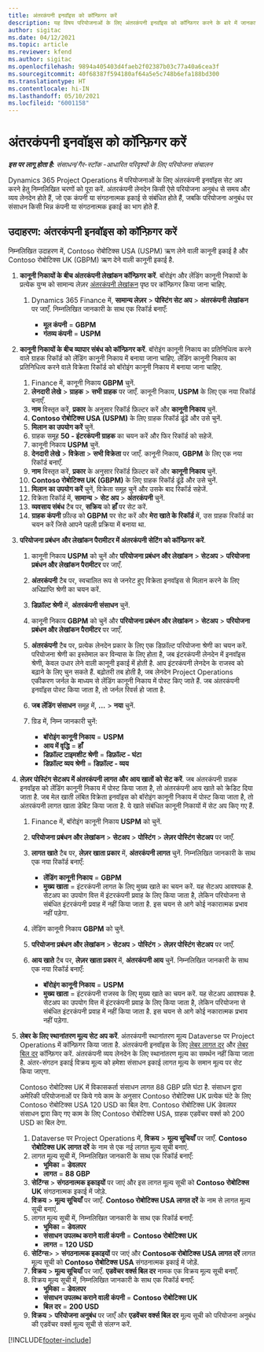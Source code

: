 ```yaml
---
title: अंतरकंपनी इनवॉइस को कॉन्फ़िगर करें
description: यह विषय परियोजनाओं के लिए अंतरकंपनी इनवॉइस को कॉन्फ़िगर करने के बारे में जानकारी और उदाहरण प्रदान करता है.
author: sigitac
ms.date: 04/12/2021
ms.topic: article
ms.reviewer: kfend
ms.author: sigitac
ms.openlocfilehash: 9894a405403d4faeb2f02387b03c77a40a6cea3f
ms.sourcegitcommit: 40f68387f594180af64a5e5c748b6efa188bd300
ms.translationtype: HT
ms.contentlocale: hi-IN
ms.lasthandoff: 05/10/2021
ms.locfileid: "6001158"
---
```

# <a name="configure-intercompany-invoicing"></a>अंतरकंपनी इनवॉइस को कॉन्फ़िगर करें

_**इस पर लागू होता है:** संसाधन/गैर-स्टॉक -आधारित परिदृश्यों के लिए परियोजना संचालन_

Dynamics 365 Project Operations में परियोजनाओं के लिए अंतरकंपनी इनवॉइस सेट अप करने हेतु निम्नलिखित चरणों को पूरा करें. अंतरकंपनी लेनदेन किसी ऐसे परियोजना अनुबंध से समय और व्यय लेनदेन होते हैं, जो एक कंपनी या संगठनात्मक इकाई से संबंधित होते हैं, जबकि परियोजना अनुबंध पर संसाधन किसी भिन्न कंपनी या संगठनात्मक इकाई का भाग होते हैं.

## <a name="example-configure-intercompany-invoicing"></a>उदाहरण: अंतरकंपनी इनवॉइस को कॉन्फ़िगर करें

निम्नलिखित उदाहरण में, Contoso रोबोटिक्स USA (USPM) ऋण लेने वाली कानूनी इकाई है और Contoso रोबोटिक्स UK (GBPM) ऋण देने वाली कानूनी इकाई है. 

1. **कानूनी निकायों के बीच अंतरकंपनी लेखांकन कॉन्फ़िगर करें**. बॉरोइंग और लेंडिंग कानूनी निकायों के प्रत्येक युग्म को सामान्य लेज़र [अंतरकंपनी लेखांकन](/dynamics365/finance/general-ledger/intercompany-accounting-setup) पृष्ठ पर कॉन्फ़िगर किया जाना चाहिए.
    
    1. Dynamics 365 Finance में, **सामान्य लेज़र** > **पोस्टिंग सेट अप** > **अंतरकंपनी लेखांकन** पर जाएँ. निम्नलिखित जानकारी के साथ एक रिकॉर्ड बनाएँ:

        - **मूल कंपनी** = **GBPM**
        - **गंतव्य कंपनी** = **USPM**

2. **कानूनी निकायों के बीच व्यापार संबंध को कॉन्फ़िगर करें**. बॉरोइंग कानूनी निकाय का प्रतिनिधित्व करने वाले ग्राहक रिकॉर्ड को लेंडिंग कानूनी निकाय में बनाया जाना चाहिए. लेंडिंग कानूनी निकाय का प्रतिनिधित्व करने वाले विक्रेता रिकॉर्ड को बॉरोइंग कानूनी निकाय में बनाया जाना चाहिए.

     1. Finance में, कानूनी निकाय **GBPM** चुनें.
     2. **लेनदारी लेखे** > **ग्राहक** > **सभी ग्राहक** पर जाएँ. कानूनी निकाय, **USPM** के लिए एक नया रिकॉर्ड बनाएँ.
     3. **नाम** विस्तृत करें, **प्रकार** के अनुसार रिकॉर्ड फ़िल्टर करें और **कानूनी निकाय** चुनें. 
     4. **Contoso रोबोटिक्स USA (USPM)** के लिए ग्राहक रिकॉर्ड ढूंढें और उसे चुनें.
     5. **मिलान का उपयोग करें** चुनें. 
     6. ग्राहक समूह **50 - इंटरकंपनी ग्राहक** का चयन करें और फिर रिकॉर्ड को सहेजें.
     7. कानूनी निकाय **USPM** चुनें.
     8. **देनदारी लेखे** > **विक्रेता** > **सभी विक्रेता** पर जाएँ. कानूनी निकाय, **GBPM** के लिए एक नया रिकॉर्ड बनाएँ.
     9. **नाम** विस्तृत करें, **प्रकार** के अनुसार रिकॉर्ड फ़िल्टर करें और **कानूनी निकाय** चुनें. 
     10. **Contoso रोबोटिक्स UK (GBPM)** के लिए ग्राहक रिकॉर्ड ढूंढें और उसे चुनें.
     11. **मिलान का उपयोग करें** चुनें, विक्रेता समूह चुनें और उसके बाद रिकॉर्ड सहेजें.
     12. विक्रेता रिकॉर्ड में, **सामान्य** > **सेट अप** > **अंतरकंपनी** चुनें.
     13. **व्यवसाय संबंध** टैब पर, **सक्रिय** को **हाँ** पर सेट करें.
     14. **ग्राहक कंपनी** फ़ील्ड को **GBPM** पर सेट करें और **मेरा खाते के रिकॉर्ड** में, उस ग्राहक रिकॉर्ड का चयन करें जिसे आपने पहली प्रक्रिया में बनाया था.

3. **परियोजना प्रबंधन और लेखांकन पैरामीटर में अंतरकंपनी सेटिंग को कॉन्फ़िगर करें**. 

    1. कानूनी निकाय **USPM** को चुनें और **परियोजना प्रबंधन और लेखांकन** > **सेटअप** > **परियोजना प्रबंधन और लेखांकन पैरामीटर** पर जाएँ.
    2. **अंतरकंपनी** टैब पर, स्वचालित रूप से जनरेट हुए विक्रेता इनवॉइस से मिलान करने के लिए अधिप्राप्ति श्रेणी का चयन करें.
    3. **डिफ़ॉल्ट श्रेणी** में, **अंतरकंपनी संसाधन** चुनें.
    4. कानूनी निकाय **GBPM** को चुनें और **परियोजना प्रबंधन और लेखांकन** > **सेटअप** > **परियोजना प्रबंधन और लेखांकन पैरामीटर** पर जाएँ.
    5. **अंतरकंपनी** टैब पर, प्रत्येक लेनदेन प्रकार के लिए एक डिफ़ॉल्ट परियोजना श्रेणी का चयन करें. परियोजना श्रेणी का इस्तेमाल कर विन्यास के लिए होता है, जब इंटरकंपनी लेनदेन में इनवॉइस श्रेणी, केवल उधार लेने वाली कानूनी इकाई में होती है. आप इंटरकंपनी लेनदेन के राजस्व को बढ़ाने के लिए चुन सकते हैं. बढ़ोतरी तब होती है, जब लेनदेन Project Operations एकीकरण जर्नल के माध्यम से लेंडिंग कानूनी निकाय में पोस्ट किए जाते हैं. जब अंतरकंपनी इनवॉइस पोस्ट किया जाता है, तो जर्नल रिवर्स हो जाता है.
    6. **जब लेंडिंग संसाधन** समूह में, **...** > **नया** चुनें. 
    7. ग्रिड में, निम्न जानकारी चुनें:

          - **बॉरोइंग कानूनी निकाय** = **USPM**
          - **आय में वृद्धि** = **हाँ**
          - **डिफ़ॉल्ट टाइमशीट श्रेणी** = **डिफ़ॉल्ट - घंटा**
          - **डिफ़ॉल्ट व्यय श्रेणी** = **डिफ़ॉल्ट - व्यय**

4. **लेज़र पोस्टिंग सेटअप में अंतरकंपनी लागत और आय खातों को सेट करें**. जब अंतरकंपनी ग्राहक इनवॉइस को लेंडिंग कानूनी निकाय में पोस्ट किया जाता है, तो अंतरकंपनी आय खाते को क्रेडिट दिया जाता है. जब मेल खाती लंबित विक्रेता इनवॉइस को बॉरोइंग कानूनी निकाय में पोस्ट किया जाता है, तो अंतरकंपनी लागत खाता डेबिट किया जाता है. ये खाते संबंधित कानूनी निकायों में सेट अप किए गए हैं. 
      
     1. Finance में, बॉरोइंग कानूनी निकाय **USPM** को चुनें. 
     2. **परियोजना प्रबंधन और लेखांकन** > **सेटअप** > **पोस्टिंग** > **लेज़र पोस्टिंग सेटअप** पर जाएँ. 
     3. **लागत खाते** टैब पर, **लेज़र खाता प्रकार** में, **अंतरकंपनी लागत** चुनें. निम्नलिखित जानकारी के साथ एक नया रिकॉर्ड बनाएँ:
      
        - **लेंडिंग कानूनी निकाय** = **GBPM**
        - **मुख्य खाता** = इंटरकंपनी लागत के लिए मुख्य खाते का चयन करें. यह सेटअप आवश्यक है. सेटअप का उपयोग वित्त में इंटरकंपनी प्रवाह के लिए किया जाता है, लेकिन परियोजना से संबंधित इंटरकंपनी प्रवाह में नहीं किया जाता है. इस चयन से आगे कोई नकारात्मक प्रभाव नहीं पड़ेगा. 
        
     4. लेंडिंग कानूनी निकाय **GBPM** को चुनें. 
     5. **परियोजना प्रबंधन और लेखांकन** > **सेटअप** > **पोस्टिंग** > **लेज़र पोस्टिंग सेटअप** पर जाएँ. 
     6. **आय खाते** टैब पर, **लेज़र खाता प्रकार** में, **अंतरकंपनी आय** चुनें. निम्नलिखित जानकारी के साथ एक नया रिकॉर्ड बनाएँ:

        - **बॉरोइंग कानूनी निकाय** = **USPM**
        - **मुख्य खाता** = इंटरकंपनी राजस्व के लिए मुख्य खाते का चयन करें. यह सेटअप आवश्यक है. सेटअप का उपयोग वित्त में इंटरकंपनी प्रवाह के लिए किया जाता है, लेकिन परियोजना से संबंधित इंटरकंपनी प्रवाह में नहीं किया जाता है. इस चयन से आगे कोई नकारात्मक प्रभाव नहीं पड़ेगा. 

5. **लेबर के लिए स्थानांतरण मूल्य सेट अप करें**. अंतरकंपनी स्थानांतरण मूल्य Dataverse पर Project Operations में कॉन्फ़िगर किया जाता है. अंतरकंपनी इनवॉइस के लिए [लेबर लागत दर](../pricing-costing/set-up-labor-cost-rate.md#transfer-pricing-and-costs-for-resources-outside-of-your-division-or-legal-entity) और [लेबर बिल दर](../pricing-costing/set-up-labor-bill-rate.md#transfer-pricing-or-set-up-bill-rates-for-resources-from-other-organizational-units-or-divisions) कॉन्फ़िगर करें. अंतरकंपनी व्यय लेनदेन के लिए स्थानांतरण मूल्य का समर्थन नहीं किया जाता है. अंतर-संगठन इकाई विक्रय मूल्य को हमेशा संसाधन इकाई लागत मूल्य के समान मूल्य पर सेट किया जाएगा.

      Contoso रोबोटिक्स UK में विकासकर्ता संसाधन लागत 88 GBP प्रति घंटा है. संसाधन द्वारा अमेरिकी परियोजनाओं पर किये गये काम के अनुसार Contoso रोबोटिक्स UK प्रत्येक घंटे के लिए Contoso रोबोटिक्स USA 120 USD का बिल देगा. Contoso रोबोटिक्स UK डेवलपर संसाधन द्वारा किए गए काम के लिए Contoso रोबोटिक्स USA, ग्राहक एडवेंचर वर्क्स को 200 USD का बिल देगा.

      1. Dataverse पर Project Operations में, **विक्रय** > **मूल्य सूचियाँ** पर जाएँ. **Contoso रोबोटिक्स UK लागत दरें** के नाम से एक नई लागत मूल्य सूची बनाएं. 
      2. लागत मूल्य सूची में, निम्नलिखित जानकारी के साथ एक रिकॉर्ड बनाएँ:
         - **भूमिका** = **डेवलपर**
         - **लागत** = **88 GBP**
      3. **सेटिंग्स** >  **संगठनात्मक इकाइयों** पर जाएं और इस लागत मूल्य सूची को **Contoso रोबोटिक्स UK** संगठनात्मक इकाई में जोड़े.
      4. **विक्रय** > **मूल्य सूचियाँ** पर जाएँ. **Contoso रोबोटिक्स USA लागत दरें** के नाम से लागत मूल्य सूची बनाएं. 
      5. लागत मूल्य सूची में, निम्नलिखित जानकारी के साथ एक रिकॉर्ड बनाएँ:
          - **भूमिका** = **डेवलपर**
          - **संसाधन उपलब्ध कराने वाली कंपनी** = **Contoso रोबोटिक्स UK**
          - **लागत** = **120 USD**
      6. **सेटिंग्स**> > **संगठनात्मक इकाइयों** पर जाएं और **Contosoक रोबोटिक्स USA लागत दरें** लागत मूल्य सूची को **Contoso रोबोटिक्स USA** संगठनात्मक इकाई में जोड़ें.
      7. **विक्रय** > **मूल्य सूचियाँ** पर जाएँ. **एडवेंचर वर्क्स बिल दर** नामक एक विक्रय मूल्य सूची बनाएँ. 
      8. विक्रय मूल्य सूची में, निम्नलिखित जानकारी के साथ एक रिकॉर्ड बनाएँ:
          - **भूमिका** = **डेवलपर**
          - **संसाधन उपलब्ध कराने वाली कंपनी** = **Contoso रोबोटिक्स UK**
          - **बिल दर** = **200 USD**
      9. **विक्रय** > **परियोजना अनुबंध** पर जाएँ और **एडवेंचर वर्क्स बिल दर** मूल्य सूची को परियोजना अनुबंध की एडवेंचर वर्क्स मूल्य सूची से संलग्न करें.


[!INCLUDE[footer-include](../includes/footer-banner.md)]
